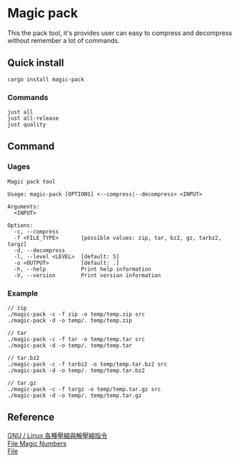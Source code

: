 # Magic pack

This the pack tool, it's provides user can easy to compress and decompress without remember a lot of commands.

## Quick install

```shell
cargo install magic-pack
```

### Commands

```shell
just all
just all-release
just quality
```

## Command

### Uages

```shell
Magic pack tool

Usage: magic-pack [OPTIONS] <--compress|--decompress> <INPUT>

Arguments:
  <INPUT>

Options:
  -c, --compress
  -f <FILE_TYPE>       [possible values: zip, tar, bz2, gz, tarbz2, targz]
  -d, --decompress
  -l, --level <LEVEL>  [default: 5]
  -o <OUTPUT>          [default: .]
  -h, --help           Print help information
  -V, --version        Print version information
```

### Example

```shell
// zip
./magic-pack -c -f zip -o temp/temp.zip src
./magic-pack -d -o temp/. temp/temp.zip

// tar
./magic-pack -c -f tar -o temp/temp.tar src
./magic-pack -d -o temp/. temp/temp.tar

// tar.bz2
./magic-pack -c -f tarbz2 -o temp/temp.tar.bz2 src
./magic-pack -d -o temp/. temp/temp.tar.bz2

// tar.gz
./magic-pack -c -f targz -o temp/temp.tar.gz src
./magic-pack -d -o temp/. temp/temp.tar.gz
```

## Reference

[GNU / Linux 各種壓縮與解壓縮指令](http://note.drx.tw/2008/04/command.html)  
[File Magic Numbers](https://gist.github.com/leommoore/f9e57ba2aa4bf197ebc5)  
[File](https://github.com/file/file/blob/master/src/compress.c)  
